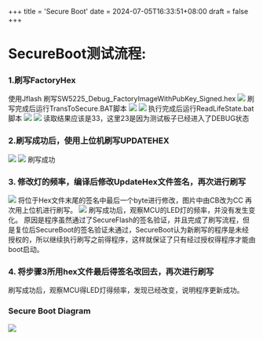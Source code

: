 
+++
title = 'Secure Boot'
date = 2024-07-05T16:33:51+08:00
draft = false
+++
<!--more-->
# SecureBoot测试流程:

### 1.刷写FactoryHex
使用Jflash 刷写SW5225_Debug_FactoryImageWithPubKey_Signed.hex
![](../../../images/factoryhex.png)
刷写完成后运行TransToSecure.BAT脚本
![](../../../images/image-6.png)
![](../../../images/image-7.png)
执行完成后运行ReadLifeState.bat脚本
![](../../../images/image-8.png)
![](../../../images/image-10.png)
读取结果应该是33，这里23是因为测试板子已经进入了DEBUG状态
### 2.刷写成功后，使用上位机刷写UPDATEHEX
![](../../../images/image-1.png)
![](../../../images/image-3.png)
刷写成功
<div style="page-break-after: always;"></div>

### 3. 修改灯的频率，编译后修改UpdateHex文件签名，再次进行刷写
![](../../../images/image-4.png)
将位于Hex文件末尾的签名中最后一个byte进行修改，图片中由CB改为CC
再次用上位机进行刷写。
![](../../../images/image-5.png)
刷写成功后，观察MCU的LED灯的频率，并没有发生变化。
原因是程序虽然通过了SecureFlash的签名验证，并且完成了刷写流程，但是复位后SecureBoot的签名验证未通过，SecureBoot认为新刷写的程序是未经授权的，所以继续执行刷写之前得程序，这样就保证了只有经过授权得程序才能由boot启动。
### 4. 将步骤3所用hex文件最后得签名改回去，再次进行刷写
刷写成功后，观察MCU得LED灯得频率，发现已经改变，说明程序更新成功。

### Secure Boot Diagram

![](../../../images/SecureBoot.png)


















